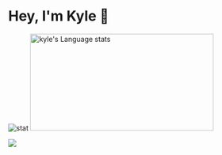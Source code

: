 # Hey, I'm Kyle 👋

![stat](https://github-readme-stats.vercel.app/api?username=shuban-789&theme=transparent&show_icons=true)
<img height=196 width=370 src="https://github-readme-stats-salesp07.vercel.app/api/top-langs/?username=liangkyle08&hide=jupyter%20notebook,css,scss,makefile,dockerfile,html,astro,typescript,javascript,mdx&langs_count=8&layout=compact&theme=transparent" alt="kyle's Language stats" />


<img align="center" src="https://skillicons.dev/icons?i=py,c,go,swift,js,docker,nginx,redhat,vscode,linux,bash,aws,nodejs,blender,godot" />
